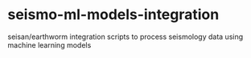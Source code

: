 # seismo-ml-models-integration
seisan/earthworm integration scripts to process seismology data using machine learning models
